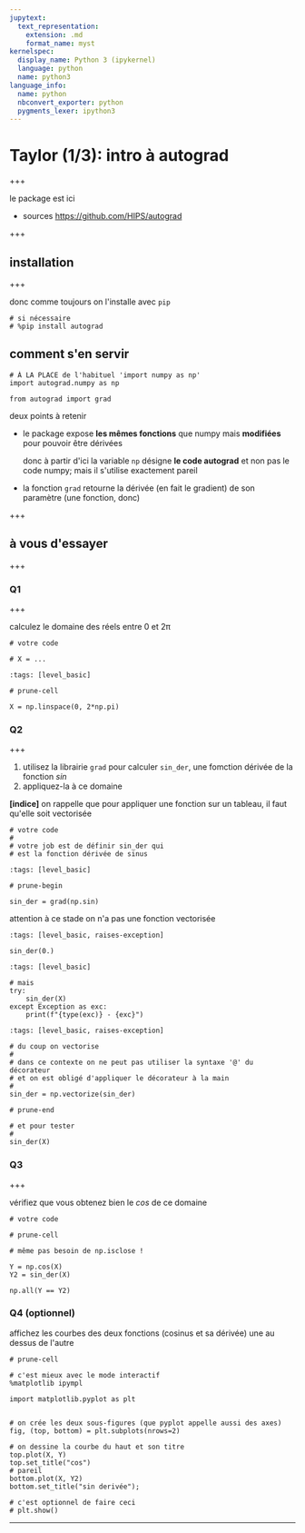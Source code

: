 ```yaml
---
jupytext:
  text_representation:
    extension: .md
    format_name: myst
kernelspec:
  display_name: Python 3 (ipykernel)
  language: python
  name: python3
language_info:
  name: python
  nbconvert_exporter: python
  pygments_lexer: ipython3
---
```


# Taylor (1/3): intro à autograd

+++

le package est ici

* sources <https://github.com/HIPS/autograd>

+++

## installation

+++

donc comme toujours on l'installe avec `pip`

```{code-cell} ipython3
# si nécessaire
# %pip install autograd
```

## comment s'en servir

```{code-cell} ipython3
# À LA PLACE de l'habituel 'import numpy as np'
import autograd.numpy as np

from autograd import grad
```

deux points à retenir

* le package expose **les mêmes fonctions** que numpy mais **modifiées** pour pouvoir être dérivées

  donc à partir d'ici la variable `np` désigne **le code autograd** et non pas le code numpy; mais il s'utilise exactement pareil
  
* la fonction `grad` retourne la dérivée (en fait le gradient) de son paramètre (une fonction, donc)

+++

## à vous d'essayer

+++

### Q1

+++

calculez le domaine des réels entre 0 et 2π

```{code-cell} ipython3
# votre code

# X = ...
```

```{code-cell} ipython3
:tags: [level_basic]

# prune-cell

X = np.linspace(0, 2*np.pi)
```

### Q2

+++

1. utilisez la librairie `grad` pour calculer `sin_der`, une fomction dérivée de la fonction *sin*
2. appliquez-la à ce domaine

**[indice]** on rappelle que pour appliquer une fonction sur un tableau, il faut qu'elle soit vectorisée

```{code-cell} ipython3
# votre code
#
# votre job est de définir sin_der qui
# est la fonction dérivée de sinus
```

```{code-cell} ipython3
:tags: [level_basic]

# prune-begin

sin_der = grad(np.sin)
```

attention à ce stade on n'a pas une fonction vectorisée

```{code-cell} ipython3
:tags: [level_basic, raises-exception]

sin_der(0.)
```

```{code-cell} ipython3
:tags: [level_basic]

# mais
try:
    sin_der(X)
except Exception as exc:
    print(f"{type(exc)} - {exc}")
```

```{code-cell} ipython3
:tags: [level_basic, raises-exception]

# du coup on vectorise
#
# dans ce contexte on ne peut pas utiliser la syntaxe '@' du décorateur
# et on est obligé d'appliquer le décorateur à la main
#
sin_der = np.vectorize(sin_der)
```

```{code-cell} ipython3
# prune-end
```

```{code-cell} ipython3
# et pour tester
#
sin_der(X)
```

### Q3

+++

vérifiez que vous obtenez bien le *cos* de ce domaine

```{code-cell} ipython3
# votre code
```

```{code-cell} ipython3
# prune-cell

# même pas besoin de np.isclose !

Y = np.cos(X)
Y2 = sin_der(X)

np.all(Y == Y2)
```

### Q4 (optionnel)

affichez les courbes des deux fonctions (cosinus et sa dérivée) une au dessus de l'autre

```{code-cell} ipython3
# prune-cell

# c'est mieux avec le mode interactif
%matplotlib ipympl

import matplotlib.pyplot as plt


# on crée les deux sous-figures (que pyplot appelle aussi des axes)
fig, (top, bottom) = plt.subplots(nrows=2)

# on dessine la courbe du haut et son titre
top.plot(X, Y)
top.set_title("cos")
# pareil
bottom.plot(X, Y2)
bottom.set_title("sin derivée");

# c'est optionnel de faire ceci
# plt.show()
```

***

